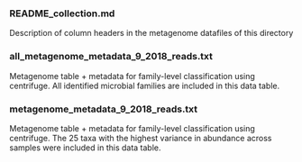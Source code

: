 ### README_collection.md
Description of column headers in the metagenome datafiles of this directory

### all_metagenome_metadata_9_2018_reads.txt
Metagenome table + metadata for family-level classification using centrifuge. All identified microbial families are included in this data table.

### metagenome_metadata_9_2018_reads.txt
Metagenome table + metadata for family-level classification using centrifuge. The 25 taxa with the highest variance in abundance across samples were included in this data table.
